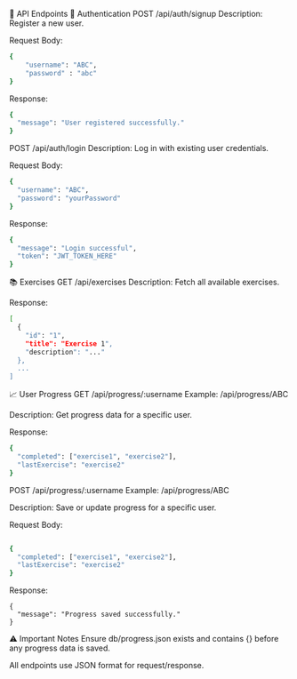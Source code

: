 🔗 API Endpoints
🔐 Authentication
POST /api/auth/signup
Description: Register a new user.

Request Body:
```bash
{
    "username": "ABC",
    "password" : "abc"
}
```
Response:
```bash
{
  "message": "User registered successfully."
}
```

POST /api/auth/login
Description: Log in with existing user credentials.

Request Body:
```bash
{
  "username": "ABC",
  "password": "yourPassword"
}
```

Response:
```bash
{
  "message": "Login successful",
  "token": "JWT_TOKEN_HERE"
}
```

📚 Exercises
GET /api/exercises
Description: Fetch all available exercises.

Response:

```bash
[
  {
    "id": "1",
    "title": "Exercise 1",
    "description": "..."
  },
  ...
]
```
📈 User Progress
GET /api/progress/:username
Example: /api/progress/ABC

Description: Get progress data for a specific user.

Response:
```bash
{
  "completed": ["exercise1", "exercise2"],
  "lastExercise": "exercise2"
}
```

POST /api/progress/:username
Example: /api/progress/ABC

Description: Save or update progress for a specific user.

Request Body:
```bash

{
  "completed": ["exercise1", "exercise2"],
  "lastExercise": "exercise2"
}

```
Response:
```
{
  "message": "Progress saved successfully."
}
```


⚠️ Important Notes
Ensure db/progress.json exists and contains {} before any progress data is saved.

All endpoints use JSON format for request/response.